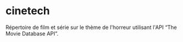 # cinetech
Répertoire de film et série sur le thème de l'horreur utilisant l'API “The Movie Database API”.

